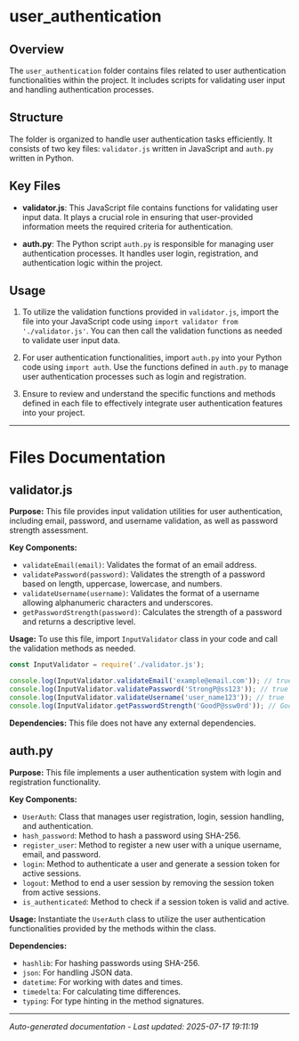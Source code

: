 # user_authentication

## Overview
The `user_authentication` folder contains files related to user authentication functionalities within the project. It includes scripts for validating user input and handling authentication processes.

## Structure
The folder is organized to handle user authentication tasks efficiently. It consists of two key files: `validator.js` written in JavaScript and `auth.py` written in Python.

## Key Files
- **validator.js**: This JavaScript file contains functions for validating user input data. It plays a crucial role in ensuring that user-provided information meets the required criteria for authentication.
  
- **auth.py**: The Python script `auth.py` is responsible for managing user authentication processes. It handles user login, registration, and authentication logic within the project.

## Usage
1. To utilize the validation functions provided in `validator.js`, import the file into your JavaScript code using `import validator from './validator.js'`. You can then call the validation functions as needed to validate user input data.

2. For user authentication functionalities, import `auth.py` into your Python code using `import auth`. Use the functions defined in `auth.py` to manage user authentication processes such as login and registration.

3. Ensure to review and understand the specific functions and methods defined in each file to effectively integrate user authentication features into your project.

---

# Files Documentation

## validator.js

**Purpose:** This file provides input validation utilities for user authentication, including email, password, and username validation, as well as password strength assessment.

**Key Components:**
- `validateEmail(email)`: Validates the format of an email address.
- `validatePassword(password)`: Validates the strength of a password based on length, uppercase, lowercase, and numbers.
- `validateUsername(username)`: Validates the format of a username allowing alphanumeric characters and underscores.
- `getPasswordStrength(password)`: Calculates the strength of a password and returns a descriptive level.

**Usage:** To use this file, import `InputValidator` class in your code and call the validation methods as needed.

```javascript
const InputValidator = require('./validator.js');

console.log(InputValidator.validateEmail('example@email.com')); // true
console.log(InputValidator.validatePassword('StrongP@ss123')); // true
console.log(InputValidator.validateUsername('user_name123')); // true
console.log(InputValidator.getPasswordStrength('GoodP@ssw0rd')); // Good
```

**Dependencies:** This file does not have any external dependencies.

## auth.py

**Purpose:** This file implements a user authentication system with login and registration functionality.

**Key Components:**
- `UserAuth`: Class that manages user registration, login, session handling, and authentication.
- `hash_password`: Method to hash a password using SHA-256.
- `register_user`: Method to register a new user with a unique username, email, and password.
- `login`: Method to authenticate a user and generate a session token for active sessions.
- `logout`: Method to end a user session by removing the session token from active sessions.
- `is_authenticated`: Method to check if a session token is valid and active.

**Usage:** Instantiate the `UserAuth` class to utilize the user authentication functionalities provided by the methods within the class.

**Dependencies:**
- `hashlib`: For hashing passwords using SHA-256.
- `json`: For handling JSON data.
- `datetime`: For working with dates and times.
- `timedelta`: For calculating time differences.
- `typing`: For type hinting in the method signatures.

---
*Auto-generated documentation - Last updated: 2025-07-17 19:11:19*
